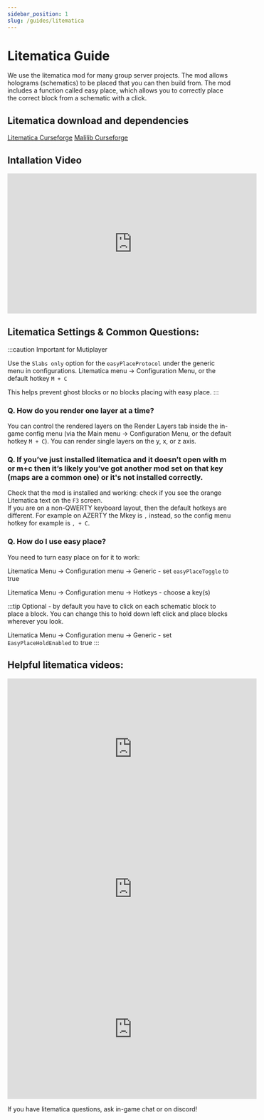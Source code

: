 ```yaml
---
sidebar_position: 1
slug: /guides/litematica
---
```


# Litematica Guide

We use the litematica mod for many group server projects. The mod allows holograms (schematics) to be placed that you can then build from. The mod includes a function called easy place, which allows you to correctly place the correct block from a schematic with a click.

## Litematica download and dependencies

[Litematica Curseforge](https://www.curseforge.com/minecraft/mc-mods/litematica)
[Malilib Curseforge](https://www.curseforge.com/minecraft/mc-mods/malilib) 

## Intallation Video

<iframe width="560" height="315" src="https://www.youtube.com/embed/pHa_GBLHulw" title="YouTube video player" frameborder="0" allow="accelerometer; autoplay; clipboard-write; encrypted-media; gyroscope; picture-in-picture" allowfullscreen></iframe>

## Litematica Settings & Common Questions:

:::caution Important for Mutiplayer

Use the `Slabs only` option for the `easyPlaceProtocol` under the generic menu in configurations. 
Litematica menu -> Configuration Menu, or the default hotkey `M + C`

This helps prevent ghost blocks or no blocks placing with easy place. 
:::
 
### Q. How do you render one layer at a time?

You can control the rendered layers on the Render Layers tab inside the in-game config menu (via the Main menu -> Configuration Menu, or the default hotkey `M + C`). You can render single layers on the y, x, or z axis. 
 

### Q. If you’ve just installed litematica and it doesn’t open with m or m+c then it’s likely you’ve got another mod set on that key (maps are a common one) or it's not installed correctly. 

Check that the mod is installed and working: check if you see the orange Litematica text on the `F3` screen.  
If you are on a non-QWERTY keyboard layout, then the default hotkeys are different. For example on AZERTY the Mkey is `,` instead, so the config menu hotkey for example is `, + C`.


### Q. How do I use easy place? 

You need to turn easy place on for it to work:

Litematica Menu -> Configuration menu -> Generic - set `easyPlaceToggle` to true

Litematica Menu -> Configuration menu -> Hotkeys - choose a key(s)

:::tip
Optional - by default you have to click on each schematic block to place a block.  You can change this to hold down left click and place blocks wherever you look.

Litematica Menu -> Configuration menu -> Generic - set `EasyPlaceHoldEnabled` to true 
:::

## Helpful litematica videos:
<iframe width="560" height="315" src="https://www.youtube.com/embed/feA2Tuc1J7o" title="YouTube video player" frameborder="0" allow="accelerometer; autoplay; clipboard-write; encrypted-media; gyroscope; picture-in-picture" allowfullscreen></iframe>

<iframe width="560" height="315" src="https://www.youtube.com/embed/zHZLvJgpRag" title="YouTube video player" frameborder="0" allow="accelerometer; autoplay; clipboard-write; encrypted-media; gyroscope; picture-in-picture" allowfullscreen></iframe>

<iframe width="560" height="315" src="https://www.youtube.com/embed/jfRCNtRyCGg" title="YouTube video player" frameborder="0" allow="accelerometer; autoplay; clipboard-write; encrypted-media; gyroscope; picture-in-picture" allowfullscreen></iframe>

If you have litematica questions, ask in-game chat or on discord! 
